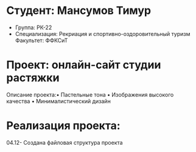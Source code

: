# Студент: Мансумов Тимур
- Группа: РК-22
- Специализация: Рекриация и спортивно-оздоровительный туризм
Факультет: ФФКСиТ
# Проект: онлайн-сайт студии растяжки
Описание проекта:•	Пастельные тона
                 •	Изображения высокого качества
                 •	Минималистический дизайн
# Реализация проекта:
04.12- Создана файловая структура проекта 
